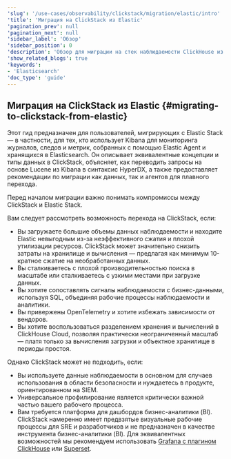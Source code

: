 ```yaml
---
'slug': '/use-cases/observability/clickstack/migration/elastic/intro'
'title': 'Миграция на ClickStack из Elastic'
'pagination_prev': null
'pagination_next': null
'sidebar_label': 'Обзор'
'sidebar_position': 0
'description': 'Обзор для миграции на стек наблюдаемости ClickHouse из Elastic'
'show_related_blogs': true
'keywords':
- 'Elasticsearch'
'doc_type': 'guide'
---
```


## Миграция на ClickStack из Elastic {#migrating-to-clickstack-from-elastic}

Этот гид предназначен для пользователей, мигрирующих с Elastic Stack — в частности, для тех, кто использует Kibana для мониторинга журналов, следов и метрик, собранных с помощью Elastic Agent и хранящихся в Elasticsearch. Он описывает эквивалентные концепции и типы данных в ClickStack, объясняет, как переводить запросы на основе Lucene из Kibana в синтаксис HyperDX, а также предоставляет рекомендации по миграции как данных, так и агентов для плавного перехода.

Перед началом миграции важно понимать компромиссы между ClickStack и Elastic Stack.

Вам следует рассмотреть возможность перехода на ClickStack, если:

- Вы загружаете большие объемы данных наблюдаемости и находите Elastic невыгодным из-за неэффективного сжатия и плохой утилизации ресурсов. ClickStack может значительно снизить затраты на хранилище и вычисления — предлагая как минимум 10-кратное сжатие на необработанных данных.
- Вы сталкиваетесь с плохой производительностью поиска в масштабе или сталкиваетесь с узкими местами при загрузке данных.
- Вы хотите сопоставлять сигналы наблюдаемости с бизнес-данными, используя SQL, объединяя рабочие процессы наблюдаемости и аналитики.
- Вы привержены OpenTelemetry и хотите избежать зависимости от вендоров.
- Вы хотите воспользоваться разделением хранения и вычислений в ClickHouse Cloud, позволяя практически неограниченный масштаб — платя только за вычисления загрузки и объектное хранилище в периоды простоя.

Однако ClickStack может не подходить, если:

- Вы используете данные наблюдаемости в основном для случаев использования в области безопасности и нуждаетесь в продукте, ориентированном на SIEM.
- Универсальное профилирование является критически важной частью вашего рабочего процесса.
- Вам требуется платформа для дашбордов бизнес-аналитики (BI). ClickStack намеренно имеет предвзятые визуальные рабочие процессы для SRE и разработчиков и не предназначен в качестве инструмента бизнес-аналитики (BI). Для эквивалентных возможностей мы рекомендуем использовать [Grafana с плагином ClickHouse](/integrations/grafana) или [Superset](/integrations/superset).
